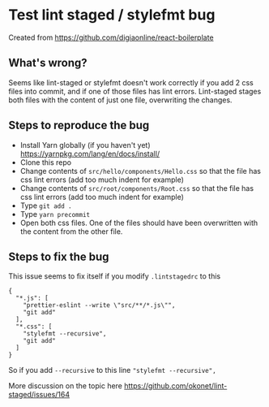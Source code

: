 # Test lint staged / stylefmt bug

Created from https://github.com/digiaonline/react-boilerplate

## What's wrong?

Seems like lint-staged or stylefmt doesn't work correctly if you add 2 css files into commit, and if one of those files has lint errors.
Lint-staged stages both files with the content of just one file, overwriting the changes.

## Steps to reproduce the bug

- Install Yarn globally (if you haven't yet) https://yarnpkg.com/lang/en/docs/install/
- Clone this repo
- Change contents of `src/hello/components/Hello.css` so that the file has css lint errors (add too much indent for example)
- Change contents of `src/root/components/Root.css` so that the file has css lint errors (add too much indent for example)
- Type `git add .`
- Type `yarn precommit`
- Open both css files. One of the files should have been overwritten with the content from the other file.


## Steps to fix the bug

This issue seems to fix itself if you modify `.lintstagedrc` to this

````
{
  "*.js": [
    "prettier-eslint --write \"src/**/*.js\"",
    "git add"
  ],
  "*.css": [
    "stylefmt --recursive",
    "git add"
  ]
}
````

So if you add `--recursive` to this line `"stylefmt --recursive",`

More discussion on the topic here https://github.com/okonet/lint-staged/issues/164
